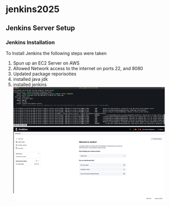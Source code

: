# jenkins2025

## Jenkins Server Setup
### Jenkins Installation

To Install Jenkins the following steps were taken
1. Spun up an EC2 Server on AWS
2. Allowed Network access to the internet on ports 22, and 8080
3. Updated package reporisoties
4. installed java jdk
5. installed jenkins
![Alt text](./Status.png)
![Alt text](./Jenkinsimage.png)


